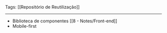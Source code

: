 
Tags: [[Repositório de Reutilização]]

----

- Biblioteca de componentes [[8 - Notes/Front-end]]
- Mobile-first